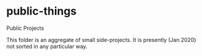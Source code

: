 # public-things
Public Projects

This folder is an aggregate of small side-projects. It is presently (Jan 2020) not sorted in any particular way. 
